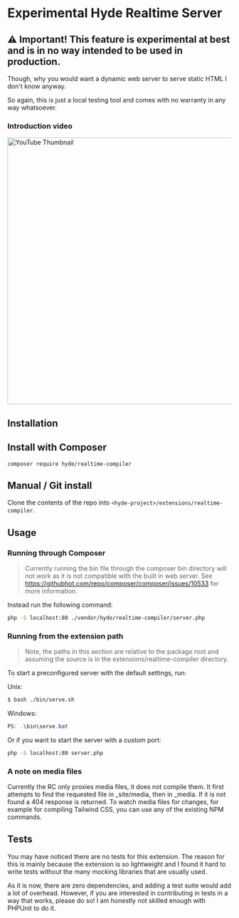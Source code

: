 # Experimental Hyde Realtime Server

## ⚠ Important! This feature is experimental at best and is in no way intended to be used in production.
Though, why you would want a dynamic web server to serve static HTML I don't know anyway.

So again, this is just a local testing tool and comes with no warranty in any way whatsoever.

### Introduction video
[<img src="https://user-images.githubusercontent.com/95144705/163690301-393380f3-4e3f-4ead-a78e-cb79ab20eadc.png" title="Watch on YouTube" alt="YouTube Thumbnail" width="600px"></img>](https://www.youtube.com/watch?v=1ZM4fQMKi64)

## Installation

## Install with Composer

```
composer require hyde/realtime-compiler
```

## Manual / Git install

Clone the contents of the repo into `<hyde-project>/extensions/realtime-compiler`.

## Usage

### Running through Composer
> Currently running the bin file through the composer bin directory will not work as it is not compatible with the built in web server. See https://githubhot.com/repo/composer/composer/issues/10533 for more information.

Instead run the following command:

```bash
php -S localhost:80 ./vendor/hyde/realtime-compiler/server.php
```


### Running from the extension path
> Note, the paths in this section are relative to the package root and assuming the source is in the extensions/realtime-compiler directory.

To start a preconfigured server with the default settings, run:

Unix:

```bash
$ bash ./bin/serve.sh
```

Windows:
```powershell
PS: .\bin\serve.bat
```

Or if you want to start the server with a custom port:

```bash
php -S localhost:80 server.php
```

### A note on media files
Currently the RC only proxies media files, it does not compile them. It first attempts to find the requested file in _site/media, then in _media. If it is not found a 404 response is returned. To watch media files for changes, for example for compiling Tailwind CSS, you can use any of the existing NPM commands.

## Tests
You may have noticed there are no tests for this extension. The reason for this is mainly because the extension is so lightweight and I found it hard to write tests without the many mocking libraries that are usually used.

As it is now, there are zero dependencies, and adding a test suite would add a lot of overhead. However, if you are interested in contributing in tests in a way that works, please do so! I am honestly not skilled enough with PHPUnit to do it.
